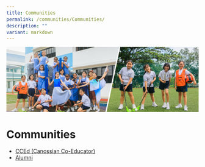 ```yaml
---
title: Communities
permalink: /communities/Communities/
description: ""
variant: markdown
---
```

![](/images/Web_banners/webbanner2024_6.jpg)


Communities
===========

*   [CCEd (Canossian Co-Educator)](/communities/Canossian-Co-Educators-CCEds/)
*   [Alumni](https://www.canossianalumni.com/)
